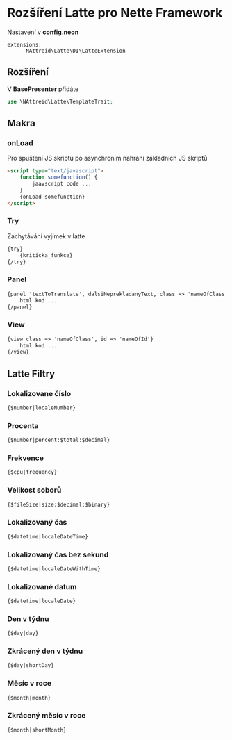 # Rozšíření Latte pro Nette Framework
Nastavení v **config.neon**
```neon
extensions:
    - NAttreid\Latte\DI\LatteExtension
```

## Rozšíření
V **BasePresenter** přidáte
```php
use \NAttreid\Latte\TemplateTrait;
```

## Makra
### onLoad
Pro spuštení JS skriptu po asynchroním nahrání základních JS skriptů
```html
<script type="text/javascript">
    function somefunction() {
        jaavscript code ...
    }
    {onLoad somefunction}
</script>    
```

### Try
Zachytávání vyjímek v latte
```html
{try}
    {kriticka_funkce}
{/try}
```

### Panel
```html
{panel 'textToTranslate', dalsiNeprekladanyText, class => 'nameOfClass', id => 'nameOfId'}
    html kod ...
{/panel}
```

### View
```html
{view class => 'nameOfClass', id => 'nameOfId'}
    html kod ...
{/view}
```

## Latte Filtry
### Lokalizovane číslo
```html
{$number|localeNumber}
```

### Procenta
```html
{$number|percent:$total:$decimal}
```

### Frekvence
```html
{$cpu|frequency}
```

### Velikost soborů
```html
{$fileSize|size:$decimal:$binary}
```

### Lokalizovaný čas
```html
{$datetime|localeDateTime}
```


### Lokalizovaný čas bez sekund
```html
{$datetime|localeDateWithTime}
```

### Lokalizované datum
```html
{$datetime|localeDate}
```

### Den v týdnu
```html
{$day|day}
```

### Zkrácený den v týdnu
```html
{$day|shortDay}
```

### Měsíc v roce
```html
{$month|month}
```

### Zkrácený měsíc v roce
```html
{$month|shortMonth}
```